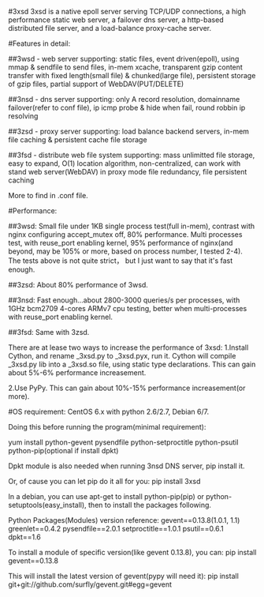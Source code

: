 #3xsd
3xsd is a native epoll server serving TCP/UDP connections, a high performance static web server, a failover dns server, a http-based distributed file server, and a load-balance proxy-cache server.

#Features in detail:

##3wsd - web server supporting: static files, event driven(epoll), using mmap & sendfile to send files,
       in-mem xcache, transparent gzip content transfer with fixed length(small file) & 
       chunked(large file), persistent storage of gzip files, partial support of WebDAV(PUT/DELETE)
       
##3nsd - dns server supporting: only A record resolution, domainname failover(refer to conf file),
       ip icmp probe & hide when fail, round robbin ip resolving
       
##3zsd - proxy server supporting: load balance backend servers, in-mem file caching & 
       persistent cache file storage

##3fsd - distribute web file system supporting: mass unlimitted file storage, easy to expand,
       O(1) location algorithm, non-centralized, can work with stand web server(WebDAV) in proxy mode
       file redundancy, file persistent caching

More to find in .conf file.

#Performance:

  ##3wsd:
  Small file under 1KB single process test(full in-mem), contrast with nginx configuring accept_mutex off, 
80% performance.
  Multi processes test, with reuse_port enabling kernel, 95% performance of nginx(and beyond, may be 105% or more, based on process number, I tested 2-4).
  The tests above is not quite strict， but I just want to say that it's fast enough.
  
  ##3zsd:
  About 80% performance of 3wsd.
  
  ##3nsd:
  Fast enough...about 2800-3000 queries/s per processes, with 1GHz bcm2709 4-cores ARMv7 cpu testing, better when 
  multi-processes with reuse_port enabling kernel.
  
  ##3fsd:
  Same with 3zsd.
  
  There are at lease two ways to increase the performance of 3xsd:
  1.Install Cython, and rename _3xsd.py to _3xsd.pyx, run it. 
    Cython will compile _3xsd.py lib into a _3xsd.so file, using static type declarations.
    This can gain about 5%-6% performance increasement.

  2.Use PyPy.
    This can gain about 10%-15% performance increasement(or more).

#OS requirement: CentOS 6.x with python 2.6/2.7, Debian 6/7.

Doing this before running the program(minimal requirement):

  yum install python-gevent pysendfile python-setproctitle python-psutil python-pip(optional if install dpkt)

Dpkt module is also needed when running 3nsd DNS server, pip install it.

Or, of cause you can let pip do it all for you:
  pip install 3xsd

In a debian, you can use apt-get to install python-pip(pip) or python-setuptools(easy_install), then to install the packages following.

Python Packages(Modules) version reference:
  gevent==0.13.8(1.0.1, 1.1)
  greenlet==0.4.2
  pysendfile==2.0.1
  setproctitle==1.0.1
  psutil==0.6.1
  dpkt==1.6

To install a module of specific version(like gevent 0.13.8), you can:
  pip install gevent==0.13.8

This will install the latest version of gevent(pypy will need it):
  pip install git+git://github.com/surfly/gevent.git#egg=gevent
